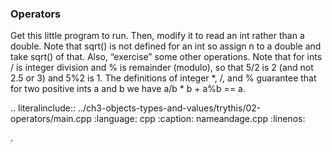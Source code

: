 ### Operators

Get this little program to run. Then, modify it to read an int rather than a double. Note that sqrt() is not defined for an int so assign n to a double and take sqrt() of that. 
Also, “exercise” some other operations. Note that for ints / is integer division and % is remainder (modulo), so that 5/2 is 2 (and not 2.5 or 3) and 5%2 is 1. 
The definitions of integer *, /, and % guarantee that for two positive ints a and b we have a/b * b + a%b == a.


.. literalinclude:: ../ch3-objects-types-and-values/trythis/02-operators/main.cpp
   :language: cpp
   :caption: nameandage.cpp
   :linenos:


.

